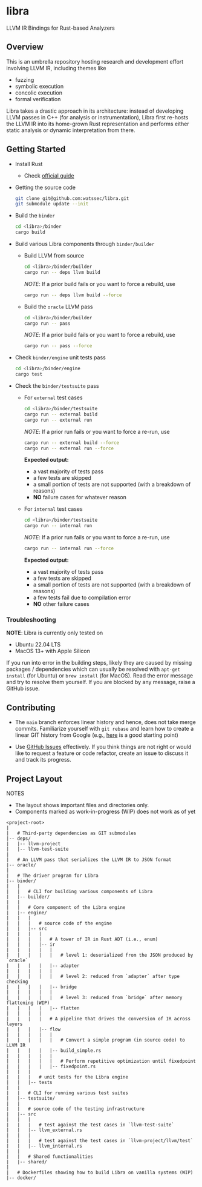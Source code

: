 # libra
LLVM IR Bindings for Rust-based Analyzers

## Overview

This is an umbrella repository hosting research and development effort
involving LLVM IR, including themes like
- fuzzing
- symbolic execution
- concolic execution
- formal verification

Libra takes a drastic approach in its architecture:
instead of developing LLVM passes in C++ (for analysis or instrumentation),
Libra first re-hosts the LLVM IR into its home-grown Rust representation and
performs either static analysis or dynamic interpretation from there.

## Getting Started

- Install Rust
  - Check [official guide](https://www.rust-lang.org/tools/install)

- Getting the source code
  ```bash
  git clone git@github.com:watssec/libra.git
  git submodule update --init
  ```

- Build the `binder`
  ```bash
  cd <libra>/binder
  cargo build
  ```

- Build various Libra components through `binder/builder`
  - Build LLVM from source
    ```bash
    cd <libra>/binder/builder
    cargo run -- deps llvm build
    ```
    *NOTE*: If a prior build fails or you want to force a rebuild, use
    ```bash
    cargo run -- deps llvm build --force
    ```

  - Build the `oracle` LLVM pass
    ```bash
    cd <libra>/binder/builder
    cargo run -- pass
    ```
    *NOTE*: If a prior build fails or you want to force a rebuild, use
    ```bash
    cargo run -- pass --force
    ```

- Check `binder/engine` unit tests pass
  ```bash
  cd <libra>/binder/engine
  cargo test
  ```

- Check the `binder/testsuite` pass
  - For `external` test cases
    ```bash
    cd <libra>/binder/testsuite
    cargo run -- external build
    cargo run -- external run
    ```
    *NOTE*: If a prior run fails or you want to force a re-run, use
    ```bash
    cargo run -- external build --force
    cargo run -- external run --force
    ```
    **Expected output:**
    - a vast majority of tests pass
    - a few tests are skipped
    - a small portion of tests are not supported (with a breakdown of reasons)
    - **NO** failure cases for whatever reason

  - For `internal` test cases
    ```bash
    cd <libra>/binder/testsuite
    cargo run -- internal run
    ```
    *NOTE*: If a prior run fails or you want to force a re-run, use
    ```bash
    cargo run -- internal run --force
    ```
    **Expected output:**
    - a vast majority of tests pass
    - a few tests are skipped
    - a small portion of tests are not supported (with a breakdown of reasons)
    - a few tests fail due to compilation error
    - **NO** other failure cases

### Troubleshooting

**NOTE**: Libra is currently only tested on
- Ubuntu 22.04 LTS
- MacOS 13+ with Apple Silicon

If you run into error in the building steps,
likely they are caused by missing packages / dependencies
which can usually be resolved with
`apt-get install` (for Ubuntu) or
`brew install` (for MacOS).
Read the error message and try to resolve them yourself.
If you are blocked by any message, raise a GitHub issue.

## Contributing

- The `main` branch enforces linear history and hence,
  does not take merge commits.
  Familiarize yourself with `git rebase` and learn
  how to create a linear GIT history from Google
  (e.g., [here](https://www.atlassian.com/git/tutorials/merging-vs-rebasing)
  is a good starting point)

- Use [GitHub Issues](https://github.com/watssec/libra/issues) effectively.
  If you think things are not right or would like to request a feature
  or code refactor, create an issue to discuss it and track its progress.

## Project Layout

NOTES
- The layout shows important files and directories only.
- Components marked as work-in-progress (WIP) does not work as of yet

```
<project-root>
|
|   # Third-party dependencies as GIT submodules
|-- deps/
|   |-- llvm-project
|   |-- llvm-test-suite
|
|   # An LLVM pass that serializes the LLVM IR to JSON format
|-- oracle/
|
|   # The driver program for Libra
|-- binder/
|   |
|   |   # CLI for building various components of Libra
|   |-- builder/
|   |
|   |   # Core component of the Libra engine
|   |-- engine/
|   |   |
|   |   |   # source code of the engine
|   |   |-- src
|   |   |   |
|   |   |   |   # A tower of IR in Rust ADT (i.e., enum)
|   |   |   |-- ir
|   |   |   |   |
|   |   |   |   |   # level 1: deserialized from the JSON produced by `oracle`
|   |   |   |   |-- adapter
|   |   |   |   |
|   |   |   |   |   # level 2: reduced from `adapter` after type checking
|   |   |   |   |-- bridge
|   |   |   |   |
|   |   |   |   |   # level 3: reduced from `bridge` after memory flattening (WIP)
|   |   |   |   |-- flatten
|   |   |   |
|   |   |   |   # A pipeline that drives the conversion of IR across layers
|   |   |   |-- flow
|   |   |   |   |
|   |   |   |   |   # Convert a simple program (in source code) to LLVM IR
|   |   |   |   |-- build_simple.rs
|   |   |   |   |
|   |   |   |   |   # Perform repetitive optimization until fixedpoint
|   |   |   |   |-- fixedpoint.rs
|   |   |
|   |   |   # unit tests for the Libra engine
|   |   |-- tests
|   |
|   |   # CLI for running various test suites
|   |-- testsuite/
|   |
|   |   # source code of the testing infrastructure
|   |-- src
|   |   |
|   |   |   # test against the test cases in `llvm-test-suite`
|   |   |-- llvm_external.rs
|   |   |
|   |   |   # test against the test cases in `llvm-project/llvm/test`
|   |   |-- llvm_internal.rs
|   |
|   |   # Shared functionalities
|   |-- shared/
|
|   # Dockerfiles showing how to build Libra on vanilla systems (WIP)
|-- docker/
```